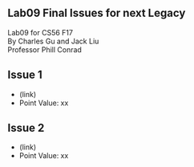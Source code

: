 ## Lab09 Final Issues for next Legacy
Lab09 for CS56 F17  
By Charles Gu and Jack Liu  
Professor Phill Conrad  

## Issue 1
* (link)
* Point Value: xx
## Issue 2
* (link)
* Point Value: xx